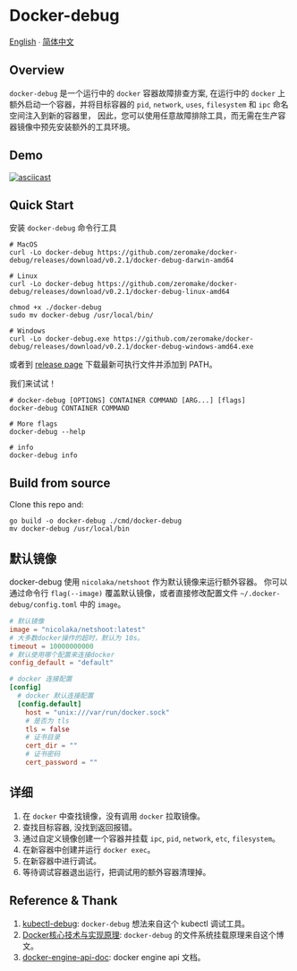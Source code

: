 # Docker-debug

[English](README.md) ∙ [简体中文](README-zh-Hans.md)

## Overview

`docker-debug` 是一个运行中的 `docker` 容器故障排查方案,
在运行中的 `docker` 上额外启动一个容器，并将目标容器的 `pid`, `network`, `uses`, `filesystem` 和 `ipc` 命名空间注入到新的容器里，
因此，您可以使用任意故障排除工具，而无需在生产容器镜像中预先安装额外的工具环境。

## Demo
[![asciicast](https://asciinema.org/a/235025.svg)](https://asciinema.org/a/235025)
## Quick Start

安装 `docker-debug` 命令行工具
``` shell
# MacOS
curl -Lo docker-debug https://github.com/zeromake/docker-debug/releases/download/v0.2.1/docker-debug-darwin-amd64

# Linux
curl -Lo docker-debug https://github.com/zeromake/docker-debug/releases/download/v0.2.1/docker-debug-linux-amd64

chmod +x ./docker-debug
sudo mv docker-debug /usr/local/bin/

# Windows
curl -Lo docker-debug.exe https://github.com/zeromake/docker-debug/releases/download/v0.2.1/docker-debug-windows-amd64.exe
```

或者到 [release page](https://github.com/zeromake/docker-debug/releases/lastest) 下载最新可执行文件并添加到 PATH。

我们来试试！
``` shell
# docker-debug [OPTIONS] CONTAINER COMMAND [ARG...] [flags]
docker-debug CONTAINER COMMAND

# More flags
docker-debug --help

# info
docker-debug info
```

## Build from source
Clone this repo and:
``` shell
go build -o docker-debug ./cmd/docker-debug
mv docker-debug /usr/local/bin
```

## 默认镜像
docker-debug 使用 `nicolaka/netshoot` 作为默认镜像来运行额外容器。
你可以通过命令行 `flag(--image)` 覆盖默认镜像，或者直接修改配置文件 `~/.docker-debug/config.toml` 中的 `image`。
``` toml
# 默认镜像
image = "nicolaka/netshoot:latest"
# 大多数docker操作的超时，默认为 10s。
timeout = 10000000000
# 默认使用哪个配置来连接docker
config_default = "default"

# docker 连接配置
[config]
  # docker 默认连接配置
  [config.default]
    host = "unix:///var/run/docker.sock"
    # 是否为 tls
    tls = false
    # 证书目录
    cert_dir = ""
    # 证书密码
    cert_password = ""
```

## 详细
1. 在 `docker` 中查找镜像，没有调用 `docker` 拉取镜像。
2. 查找目标容器, 没找到返回报错。
3. 通过自定义镜像创建一个容器并挂载 `ipc`, `pid`, `network`, `etc`, `filesystem`。
4. 在新容器中创建并运行 `docker exec`。
5. 在新容器中进行调试。
6. 等待调试容器退出运行，把调试用的额外容器清理掉。

## Reference & Thank
1. [kubectl-debug](https://github.com/aylei/kubectl-debug): `docker-debug` 想法来自这个 kubectl 调试工具。
2. [Docker核心技术与实现原理](https://draveness.me/docker): `docker-debug` 的文件系统挂载原理来自这个博文。
3. [docker-engine-api-doc](https://docs.docker.com/engine/api/latest): docker engine api 文档。
